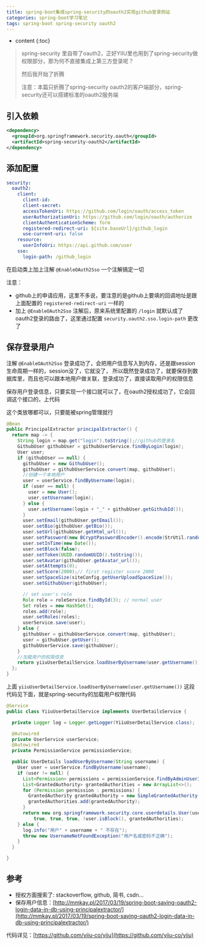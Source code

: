 ```yaml
---
title: spring-boot集成spring-security的oauth2实现github登录网站
categories: spring-boot学习笔记
tags: spring-boot spring-security oauth2
---
```


* content
{:toc}

> spring-security 里自带了oauth2，正好YIIU里也用到了spring-security做权限部分，那为何不直接集成上第三方登录呢？
>
> 然后我开始了折腾
> 
> 注意：本篇只折腾了spring-security oauth2的客户端部分，spring-security还可以搭建标准的oauth2服务端




## 引入依赖

```xml
<dependency>
  <groupId>org.springframework.security.oauth</groupId>
  <artifactId>spring-security-oauth2</artifactId>
</dependency>
```

## 添加配置

```yml
security:
  oauth2:
    client:
      client-id:
      client-secret:
      accessTokenUri: https://github.com/login/oauth/access_token
      userAuthorizationUri: https://github.com/login/oauth/authorize
      clientAuthenticationScheme: form
      registered-redirect-uri: ${site.baseUrl}/github_login
      use-current-uri: false
    resource:
      userInfoUri: https://api.github.com/user
    sso:
      login-path: /github_login
```

在启动类上加上注解 `@EnableOAuth2Sso` 一个注解搞定一切

注意：

- github上的申请应用，这里不多说，要注意的是github上要填的回调地址是跟上面配置的 `registered-redirect-uri` 一样的
- 加上 `@EnableOAuth2Sso` 注解后，原来系统里配置的 `/login` 就默认成了oauth2登录的路由了，这里通过配置 `security.oauth2.sso.login-path` 更改了

## 保存登录用户

注解 `@EnableOAuth2Sso` 登录成功了，会把用户信息写入到内存，还是跟session生命周期一样的，session没了，它就没了，
所以既然登录成功了，就要保存到数据库里，而且也可以跟本地用户做关联，登录成功了，直接读取用户的权限信息

保存用户登录信息，只要实现一个接口就可以了，在oauth2授权成功了，它会回调这个接口的，上代码

这个类放哪都可以，只要能被spring管理就行

```java
@Bean
public PrincipalExtractor principalExtractor() {
  return map -> {
    String login = map.get("login").toString();//github的登录名
    GithubUser githubUser = githubUserService.findByLogin(login);
    User user;
    if (githubUser == null) {
      githubUser = new GithubUser();
      githubUser = githubUserService.convert(map, githubUser);
      //创建一个本地用户
      user = userService.findByUsername(login);
      if (user == null) {
        user = new User();
        user.setUsername(login);
      } else {
        user.setUsername(login + "_" + githubUser.getGithubId());
      }
      user.setEmail(githubUser.getEmail());
      user.setBio(githubUser.getBio());
      user.setUrl(githubUser.getHtml_url());
      user.setPassword(new BCryptPasswordEncoder().encode(StrUtil.randomString(16)));
      user.setInTime(new Date());
      user.setBlock(false);
      user.setToken(UUID.randomUUID().toString());
      user.setAvatar(githubUser.getAvatar_url());
      user.setAttempts(0);
      user.setScore(2000);// first register score 2000
      user.setSpaceSize(siteConfig.getUserUploadSpaceSize());
      user.setGithubUser(githubUser);

      // set user's role
      Role role = roleService.findById(3); // normal user
      Set roles = new HashSet();
      roles.add(role);
      user.setRoles(roles);
      userService.save(user);
    } else {
      githubUser = githubUserService.convert(map, githubUser);
      user = githubUser.getUser();
      githubUserService.save(githubUser);
    }
    //加载用户的权限信息
    return yiiuUserDetailService.loadUserByUsername(user.getUsername());
  };
}
```

上面 `yiiuUserDetailService.loadUserByUsername(user.getUsername())` 这段代码见下面，就是spring-security的加载用户权限代码

```java
@Service
public class YiiuUserDetailService implements UserDetailsService {

  private Logger log = Logger.getLogger(YiiuUserDetailService.class);

  @Autowired
  private UserService userService;
  @Autowired
  private PermissionService permissionService;

  public UserDetails loadUserByUsername(String username) {
    User user = userService.findByUsername(username);
    if (user != null) {
      List<Permission> permissions = permissionService.findByAdminUserId(user.getId());
      List<GrantedAuthority> grantedAuthorities = new ArrayList<>();
      for (Permission permission : permissions) {
        GrantedAuthority grantedAuthority = new SimpleGrantedAuthority(permission.getName());
        grantedAuthorities.add(grantedAuthority);
      }
      return new org.springframework.security.core.userdetails.User(user.getUsername(), user.getPassword(),
          true, true, true, !user.isBlock(), grantedAuthorities);
    } else {
      log.info("用户" + username + " 不存在");
      throw new UsernameNotFoundException("用户名或密码不正确");
    }
  }

}
```

## 参考

- 授权方面搜索了: stackoverflow, github, 简书, csdn...
- 保存用户信息：[http://mmkay.pl/2017/03/19/spring-boot-saving-oauth2-login-data-in-db-using-principalextractor/](http://mmkay.pl/2017/03/19/spring-boot-saving-oauth2-login-data-in-db-using-principalextractor/)

代码详见：[https://github.com/yiiu-co/yiiu](https://github.com/yiiu-co/yiiu)

